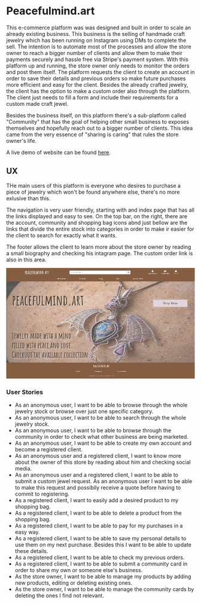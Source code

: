 # Peacefulmind.art

This e-commerce platform was was designed and built in order to scale an already existing business. This business is the selling of handmade craft jewelry 
which has been running on Instagram using DMs to complete the sell. The intention is to automate most of the processes and allow the store owner to reach a bigger number of clients
and allow them to make their payments securely and hassle free via Stripe's payment system. With this platform up and running, the store owner only needs to monitor the orders and
post them itself. The platform requests the client to create an account in order to save their details and previous orders so make future purchases more efficient and easy for the client.
Besides the already crafted jewelry, the client has the option to make a custom order also through the platform. The client just needs to fill a form and include their requirements
for a custom made craft jewel.

Besides the business itself, on this platform there's a sub-platform called "Community" that has the goal of helping other small business to exposes themselves and hopefully reach
out to a bigger number of clients. This idea came from the very essence of "sharing is caring" that rules the store owner's life.

A live demo of website can be found [here](###########################).

## UX

THe main users of this platform is everyone who desires to purchase a piece of jewelry which won't be found anywhere else, there's no more exlusive than this.

The navigation is very user friendly, starting with and index page that has all the links displayed and easy to see. On the top bar, on the right, there are the account, community and shopping bag icons
abnd just bellow are the links that divide the entire stock into categories in order to make ir easier for the client to search for exactly what it wants.

The footer allows the client to learn more about the store owner by reading a small biography and checking his intagram page. The custom order link is also in this area.

<img src="static/readme_screenshots/Index.jpg" alt="Index Screenshot">

### User Stories

- As an anonymous user, I want to be able to browse through the whole jewelry stock or browse over just one specific category.
- As an anonymous user, I want to be able to search through the whole jewelry stock.
- As an anonymous user, I want to be able to browse through the community in order to check what other business are being marketed.
- As an anonymous user, I want to be able to create my own account and become a registered client.
- As an anonymous user and a registered client, I want to know more about the owner of this store by reading about him and checking social media.
- As an anonymous user and a registered client, I want to be able to submit a custom jewel request. As an anonymous user I want to be able to make this request and possibily receive
a quote before having to commit to registering.
- As a registered client, I want to easily add a desired product to my shopping bag.
- As a registered client, I want to be able to delete a product from the shopping bag.
- As a registered client, I want to be able to pay for my purchases in a easy way.
- As a registered client, I want to be able to save my personal details to use them on my next purchase. Besides this I want to be able to update these details.
- As a registered client, I want to be able to check my previous orders.
- As a registered client, I want to be able to submit a community card in order to share my own or someone else's business.
- As the store owner, I want to be able to manage my products by adding new products, editing or deleting existing ones.
- As the store owner, I want to be able to manage the community cards by deleting the ones I find not relevant.
 